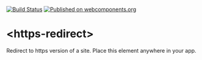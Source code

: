 [![Build Status](https://travis-ci.org/JaySunSyn/https-redirect.svg?branch=master)](https://travis-ci.org/JaySunSyn/https-redirect)
[![Published on webcomponents.org](https://img.shields.io/badge/webcomponents.org-published-blue.svg)](https://www.webcomponents.org/element/JaySunSyn/https-redirect)

# \<https-redirect\>

Redirect to https version of a site. Place this element anywhere in your app.
